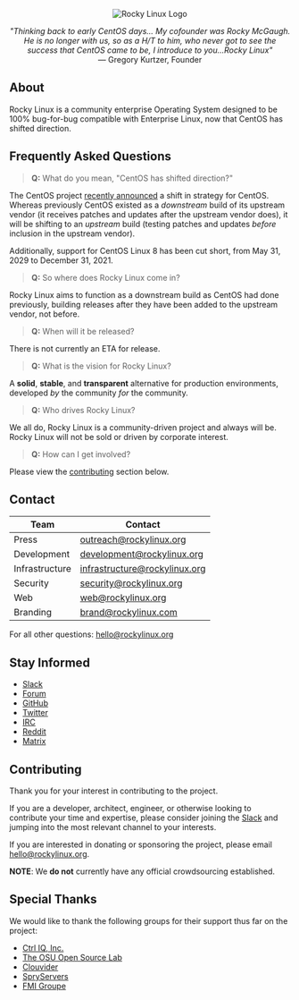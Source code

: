 <p align="center">
<img src="https://media.githubusercontent.com/media/rocky-linux/branding/main/logo-text-light%402x.png" alt="Rocky Linux Logo">
</p>

<p align="center">
<i>"Thinking back to early CentOS days... My cofounder was Rocky McGaugh. He is no longer with us, so as a H/T to him, who never got to see the success that CentOS came to be, I introduce to you...Rocky Linux"</i><br>
— Gregory Kurtzer, Founder
</p>

## About

Rocky Linux is a community enterprise Operating System designed to be 100% bug-for-bug compatible with Enterprise Linux, now that CentOS has shifted direction.

## Frequently Asked Questions

> **Q:** What do you mean, "CentOS has shifted direction?"

The CentOS project [recently announced](https://blog.centos.org/2020/12/future-is-centos-stream/) a shift in strategy for CentOS. Whereas previously CentOS existed as a *downstream* build of its upstream vendor (it receives patches and updates after the upstream vendor does), it will be shifting to an *upstream* build (testing patches and updates *before* inclusion in the upstream vendor).

Additionally, support for CentOS Linux 8 has been cut short, from May 31, 2029 to December 31, 2021.

> **Q:** So where does Rocky Linux come in?

Rocky Linux aims to function as a downstream build as CentOS had done previously, building releases after they have been added to the upstream vendor, not before.

> **Q:** When will it be released?

There is not currently an ETA for release.

> **Q:** What is the vision for Rocky Linux?

A **solid**, **stable**, and **transparent** alternative for production environments, developed *by* the community *for* the community.

> **Q:** Who drives Rocky Linux?

We all do, Rocky Linux is a community-driven project and always will be. Rocky Linux will not be sold or driven by corporate interest.

> **Q:** How can I get involved?

Please view the [contributing](#contributing) section below.

## Contact

| Team                          | Contact                       |
|-------------------------------|-------------------------------|
| Press                         | outreach@rockylinux.org       |
| Development                   | development@rockylinux.org    |
| Infrastructure                | infrastructure@rockylinux.org |
| Security                      | security@rockylinux.org       |
| Web                           | web@rockylinux.org            |
| Branding                      | brand@rockylinux.com          |


For all other questions: hello@rockylinux.org

## Stay Informed

* [Slack](https://join.slack.com/t/hpcng/shared_invite/zt-k5z04bsh-1uqpaD1NsYVP73vzc3uKdQ)
* [Forum](https://forums.rockylinux.org/)
* [GitHub](https://github.com/rocky-linux/)
* [Twitter](https://twitter.com/rocky_linux)
* [IRC](https://webchat.freenode.net/?channels=rockylinux)
* [Reddit](https://www.reddit.com/r/RockyLinux)
* [Matrix](https://matrix.to/#/+rockylinux:matrix.org)

## Contributing

Thank you for your interest in contributing to the project.

If you are a developer, architect, engineer, or otherwise looking to contribute your time and expertise, please consider joining the [Slack](https://join.slack.com/t/hpcng/shared_invite/zt-k5z04bsh-1uqpaD1NsYVP73vzc3uKdQ) and jumping into the most relevant channel to your interests.

If you are interested in donating or sponsoring the project, please email hello@rockylinux.org. 

**NOTE**: We **do not** currently have any official crowdsourcing established.

## Special Thanks

We would like to thank the following groups for their support thus far on the project:
* [Ctrl IQ, Inc.](https://www.ctrl-cmd.com)
* [The OSU Open Source Lab](https://osuosl.org/)
* [Clouvider](https://www.clouvider.co.uk/)
* [SpryServers](https://www.spryservers.net/)
* [FMI Groupe](https://www.fmi.fr/)
